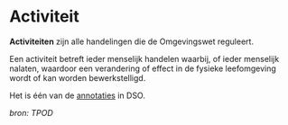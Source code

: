 # Activiteit

**Activiteiten** zijn alle handelingen die de Omgevingswet reguleert.

Een activiteit betreft ieder menselijk handelen waarbij, of ieder menselijk
nalaten, waardoor een verandering of effect in de fysieke leefomgeving wordt of
kan worden bewerkstelligd.

Het is één van de [annotaties](#begrip-annotatie-annoteren) in DSO.

*bron: TPOD*

